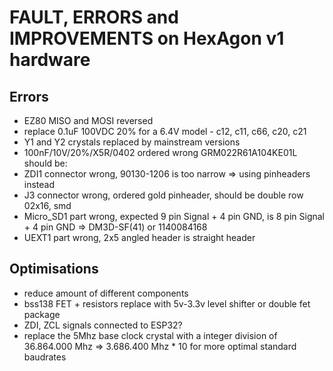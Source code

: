 # FAULT, ERRORS and IMPROVEMENTS on HexAgon v1 hardware

## Errors
* EZ80 MISO and MOSI reversed
* replace 0.1uF 100VDC 20% for a 6.4V model - c12, c11, c66, c20, c21
* Y1 and Y2 crystals replaced by mainstream versions
* 100nF/10V/20%/X5R/0402 ordered wrong GRM022R61A104KE01L should be:
* ZDI1 connector wrong, 90130-1206 is too narrow => using pinheaders instead
* J3 connector wrong, ordered gold pinheader, should be double row 02x16, smd 
* Micro_SD1 part wrong, expected 9 pin Signal + 4 pin GND, is 8 pin Signal + 4 pin GND => DM3D-SF(41) or 1140084168
* UEXT1 part wrong, 2x5 angled header is straight header

## Optimisations
* reduce amount of different components
* bss138 FET + resistors replace with 5v-3.3v level shifter or double fet package
* ZDI, ZCL signals connected to ESP32?
* replace the 5Mhz base clock crystal with a integer division of 36.864.000 Mhz => 3.686.400 Mhz * 10 for more optimal standard baudrates
